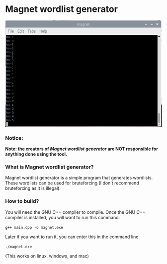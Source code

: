 # Magnet wordlist generator
![](imgs/20210618-154106.png)

### Notice:

**Note: the creators of *Magnet wordlist generator* are NOT responsible for anything done using the tool.**

### What is Magnet wordlist generator?

Magnet wordlist generator is a simple program that generates wordlists. These wordlists can be used for bruteforcing (I don't recommend bruteforcing as it is illegal).

### How to build?

You will need the GNU C++ compiler to compile. Once the GNU C++ compiler is installed, you will want to run this command:

```g++ main.cpp -o magnet.exe```

Later if you want to run it, you can enter this in the command line:

```./magnet.exe```

(This works on linux, windows, and mac)
